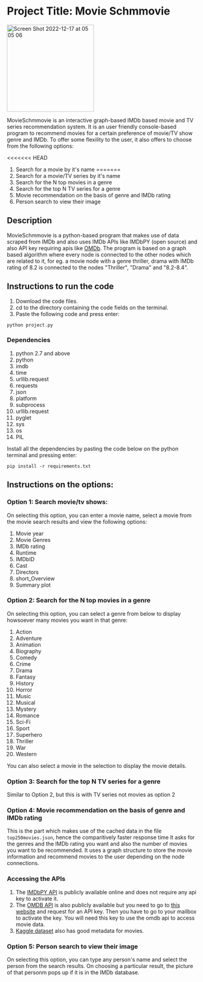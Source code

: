 # Project Title: Movie Schmmovie 

<img width="230" alt="Screen Shot 2022-12-17 at 05 05 06" src="https://user-images.githubusercontent.com/47816217/208236610-4d041f60-30d4-473b-94bc-99b04a69384e.png">


MovieSchmmovie is an interactive graph-based IMDb based movie and TV series recommendation system. It is an user friendly console-based program to 
recommend movies for a certain preference of movie/TV show genre and IMDb. To offer some flexility to the user, it also offers to choose from the following options:

<<<<<<< HEAD
1. Search for a movie by it's name 
=======
1. Search for a movie/TV series by it's name
2. Search for the N top movies in a genre
3. Search for the top N TV series for a genre
4. Movie recommendation on the basis of genre and IMDb rating
5. Person search to view their image

## Description

MovieSchmmovie is a python-based program that makes use of data scraped from IMDb and also uses IMDb APIs like IMDbPY (open source) and also API key requiring apis like [OMDb](https://www.omdbapi.com/). The program is based on a graph based algorithm where every node is connected to the other nodes
which are related to it, for eg. a movie node with a genre thriller, drama with IMDb rating of 8.2 is connected to the nodes "Thriller", "Drama" and "8.2-8.4". 

## Instructions to run the code
1. Download the code files.
2. cd to the directory containing the code fields on the terminal.
3. Paste the following code and press enter:
```
python project.py
```
### Dependencies
1. python 2.7 and above
2. python
3. imdb
4. time
5. urllib.request
6. requests
7. json
8. platform   
9. subprocess  
10. urllib.request
11. pyglet
12. sys
13. os
14. PIL

Install all the dependencies by pasting the code below on the python terminal and pressing enter: 

```
pip install -r requirements.txt
```

## Instructions on the options:
### Option 1: Search movie/tv shows:

On selecting this option, you can enter a movie name, select a movie from the movie search results and view the following options:
1. Movie year
2. Movie Genres
3. IMDb rating
4. Runtime 
5. IMDbID
6. Cast
7. Directors
8. short_Overview
9. Summary plot

### Option 2: Search for the N top movies in a genre

On selecting this option, you can select a genre from below to display howsoever many movies you want in that genre:
1. Action
2. Adventure
3. Animation
4. Biography
5. Comedy
6. Crime
7. Drama
8. Fantasy
9. History
10. Horror
11. Music
12. Musical
13. Mystery
14. Romance
15. Sci-Fi
16. Sport
17. Superhero
18. Thriller
19. War
20. Western

You can also select a movie in the selection to display the movie details.

### Option 3: Search for the top N TV series for a genre

Similar to Option 2, but this is with TV series not movies as option 2

### Option 4: Movie recommendation on the basis of genre and IMDb rating

This is the part which makes use of the cached data in the file `top250movies.json`, hence the comparitively faster response time
It asks for the genres and the IMDb rating you want and also the number of movies you want to be recommended. It uses a graph structure to 
store the movie information and recommend movies to the user depending on the node connections.


### Accessing the APIs

1. The [IMDbPY API](https://pypi.org/project/IMDbPY/) is publicly available online and does not require any api key to activate it.
2. The [OMDB API](https://www.omdbapi.com/) is also publicly available but you need to go to [this website](https://www.omdbapi.com/) and request 
    for an API key. Then you have to go to your mailbox to activate the key. You will need this key to use the omdb api to access movie data.
3. [Kaggle dataset](https://www.kaggle.com/datasets/rounakbanik/the-movies-dataset) also has good metadata for movies.

### Option 5: Person search to view their image

On selecting this option, you can type any person's name and select the person from the search results. On choosing a particular result, the picture of that personm pops up if it is in the IMDb database.

